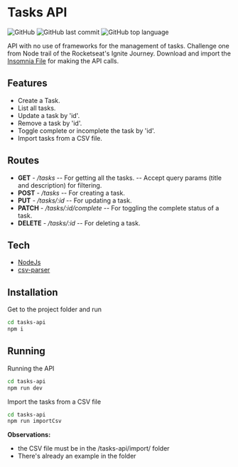 # Tasks API

![GitHub](https://img.shields.io/github/license/EvandroFBL/tasks-api?style=for-the-badge) ![GitHub last commit](https://img.shields.io/github/last-commit/EvandroFBL/tasks-api?style=for-the-badge) ![GitHub top language](https://img.shields.io/github/languages/top/EvandroFBL/tasks-api?style=for-the-badge)

API with no use of frameworks for the management of tasks. Challenge one from Node trail of the Rocketseat's Ignite Journey.
Download and import the [Insomnia File](insomnia_tasks_api.json) for making the API calls.

## Features

- Create a Task.
- List all tasks.
- Update a task by 'id'.
- Remove a task by 'id'.
- Toggle complete or incomplete the task by 'id'.
- Import tasks from a CSV file.
 
## Routes

- **GET** - */tasks*
-- For getting all the tasks.
-- Accept query params (title and description) for filtering.
- **POST** - */tasks*
-- For creating a task.
- **PUT** - */tasks/:id*
-- For updating a task.
- **PATCH** - */tasks/:id/complete*
-- For toggling the complete status of a task.
- **DELETE** - */tasks/:id*
-- For deleting a task.

## Tech

- [NodeJs](https://nodejs.org/)
- [csv-parser](https://csv.js.org/)

## Installation

Get to the project folder and run
```sh
cd tasks-api
npm i
```

## Running

Running the API
```sh
cd tasks-api
npm run dev
```

Import the tasks from a CSV file

```sh
cd tasks-api
npm run importCsv
```
**Observations:** 
- the CSV file must be in the /tasks-api/import/ folder
- There's already an example in the folder